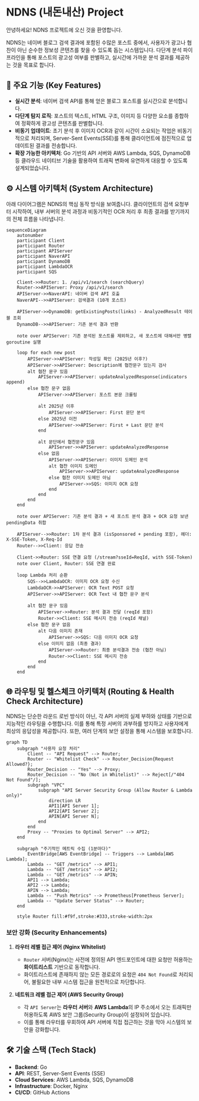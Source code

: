 # NDNS (내돈내산) Project

안녕하세요! NDNS 프로젝트에 오신 것을 환영합니다.

NDNS는 네이버 블로그 검색 결과에 포함된 수많은 포스트 중에서, 사용자가 광고나 협찬이 아닌 순수한 정보성 콘텐츠를 찾을 수 있도록 돕는 시스템입니다. 다단계 분석 파이프라인을 통해 포스트의 광고성 여부를 판별하고, 실시간에 가까운 분석 결과를 제공하는 것을 목표로 합니다.

## 🚀 주요 기능 (Key Features)

-   **실시간 분석**: 네이버 검색 API를 통해 얻은 블로그 포스트를 실시간으로 분석합니다.
-   **다단계 탐지 로직**: 포스트의 텍스트, HTML 구조, 이미지 등 다양한 요소를 종합하여 정확하게 광고성 콘텐츠를 판별합니다.
-   **비동기 업데이트**: 초기 분석 후 이미지 OCR과 같이 시간이 소요되는 작업은 비동기적으로 처리되며, Server-Sent Events(SSE)를 통해 클라이언트에 점진적으로 업데이트된 결과를 전송합니다.
-   **확장 가능한 아키텍처**: Go 기반의 API 서버와 AWS Lambda, SQS, DynamoDB 등 클라우드 네이티브 기술을 활용하여 트래픽 변화에 유연하게 대응할 수 있도록 설계되었습니다.

## ⚙️ 시스템 아키텍처 (System Architecture)

아래 다이어그램은 NDNS의 핵심 동작 방식을 보여줍니다. 클라이언트의 검색 요청부터 시작하여, 내부 서버의 분석 과정과 비동기적인 OCR 처리 후 최종 결과를 받기까지의 전체 흐름을 나타냅니다.

```mermaid
sequenceDiagram
    autonumber
    participant Client
    participant Router
    participant APIServer
    participant NaverAPI
    participant DynamoDB
    participant LambdaOCR
    participant SQS

    Client->>Router: 1. /api/v1/search (searchQuery)
    Router->>APIServer: Proxy /api/v1/search
    APIServer->>NaverAPI: 네이버 검색 API 호출
    NaverAPI-->>APIServer: 검색결과 (10개 포스트)

    APIServer->>DynamoDB: getExistingPosts(links) - AnalyzedResult 테이블 조회
    DynamoDB-->>APIServer: 기존 분석 결과 반환

    note over APIServer: 기존 분석된 포스트를 제외하고, 새 포스트에 대해서만 병렬 goroutine 실행

    loop for each new post
        APIServer->>APIServer: 작성일 확인 (2025년 이후?)
        APIServer->>APIServer: Description에 협찬문구 있는지 검사
        alt 협찬 문구 있음
            APIServer->>APIServer: updateAnalyzedResponse(indicators append)
        else 협찬 문구 없음
            APIServer->>APIServer: 포스트 본문 크롤링

            alt 2025년 이후
                APIServer->>APIServer: First 문단 분석
            else 2025년 이전
                APIServer->>APIServer: First + Last 문단 분석
            end

            alt 문단에서 협찬문구 있음
                APIServer->>APIServer: updateAnalyzedResponse
            else 없음
                APIServer->>APIServer: 이미지 도메인 분석
                alt 협찬 이미지 도메인
                    APIServer->>APIServer: updateAnalyzedResponse
                else 협찬 이미지 도메인 아님
                    APIServer->>SQS: 이미지 OCR 요청
                end
            end
        end
    end

    note over APIServer: 기존 분석 결과 + 새 포스트 분석 결과 + OCR 요청 보낸 pendingData 취합

    APIServer-->>Router: 1차 분석 결과 (isSponsored + pending 포함), 헤더: X-SSE-Token, X-Req-Id
    Router-->>Client: 응답 전송

    Client->>Router: SSE 연결 요청 (/stream?sseId=ReqId, with SSE-Token)
    note over Client, Router: SSE 연결 완료

    loop Lambda 처리 순환
        SQS-->>LambdaOCR: 이미지 OCR 요청 수신
        LambdaOCR->>APIServer: OCR Text POST 요청
        APIServer->>APIServer: OCR Text 내 협찬 문구 분석

        alt 협찬 문구 있음
            APIServer->>Router: 분석 결과 전달 (reqId 포함)
            Router->>Client: SSE 메시지 전송 (reqId 채널)
        else 협찬 문구 없음
            alt 다음 이미지 존재
                APIServer->>SQS: 다음 이미지 OCR 요청
            else 이미지 없음 (최종 결과)
                APIServer->>Router: 최종 분석결과 전송 (협찬 아님)
                Router->>Client: SSE 메시지 전송
            end
        end
    end
```

## 🌐 라우팅 및 헬스체크 아키텍처 (Routing & Health Check Architecture)

NDNS는 단순한 라운드 로빈 방식이 아닌, 각 API 서버의 실제 부하와 상태를 기반으로 지능적인 라우팅을 수행합니다. 이를 통해 특정 서버의 과부하를 방지하고 사용자에게 최상의 응답성을 제공합니다. 또한, 여러 단계의 보안 설정을 통해 시스템을 보호합니다.

```mermaid
graph TD
    subgraph "사용자 요청 처리"
        Client -- "API Request" --> Router;
        Router -- "Whitelist Check" --> Router_Decision{Request Allowed?};
        Router_Decision -- "Yes" --> Proxy;
        Router_Decision -- "No (Not in Whitelist)" --> Reject[/"404 Not Found"/];
        subgraph "VPC"
            subgraph "API Server Security Group (Allow Router & Lambda only)"
                direction LR
                API1[API Server 1];
                API2[API Server 2];
                APIN[API Server N];
            end
        end
        Proxy -- "Proxies to Optimal Server" --> API2;
    end

    subgraph "주기적인 메트릭 수집 (1분마다)"
        EventBridge[AWS EventBridge] -- Triggers --> Lambda[AWS Lambda];
        Lambda -- "GET /metrics" --> API1;
        Lambda -- "GET /metrics" --> API2;
        Lambda -- "GET /metrics" --> APIN;
        API1 --> Lambda;
        API2 --> Lambda;
        APIN --> Lambda;
        Lambda -- "Push Metrics" --> Prometheus[Prometheus Server];
        Lambda -- "Update Server Status" --> Router;
    end

    style Router fill:#f9f,stroke:#333,stroke-width:2px
```

### 보안 강화 (Security Enhancements)

1.  **라우터 레벨 접근 제어 (Nginx Whitelist)**
    *   `Router` 서버(Nginx)는 사전에 정의된 API 엔드포인트에 대한 요청만 허용하는 **화이트리스트** 기반으로 동작합니다.
    *   화이트리스트에 존재하지 않는 모든 경로로의 요청은 `404 Not Found`로 처리되어, 불필요한 내부 시스템 접근을 원천적으로 차단합니다.

2.  **네트워크 레벨 접근 제어 (AWS Security Group)**
    *   각 `API Server`는 **라우터 서버**와 **AWS Lambda**의 IP 주소에서 오는 트래픽만 허용하도록 AWS 보안 그룹(Security Group)이 설정되어 있습니다.
    *   이를 통해 라우터를 우회하여 API 서버에 직접 접근하는 것을 막아 시스템의 보안을 강화합니다.

## 🛠️ 기술 스택 (Tech Stack)

-   **Backend**: Go
-   **API**: REST, Server-Sent Events (SSE)
-   **Cloud Services**: AWS Lambda, SQS, DynamoDB
-   **Infrastructure**: Docker, Nginx
-   **CI/CD**: GitHub Actions
